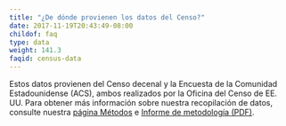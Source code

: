 ```yaml
---
title: "¿De dónde provienen los datos del Censo?"
date: 2017-11-19T20:43:49-08:00
childof: faq
type: data
weight: 141.3
faqid: census-data
---
```

Estos datos provienen del Censo decenal y la Encuesta de la Comunidad Estadounidense (ACS), ambos realizados por la Oficina del Censo de EE. UU. Para obtener más información sobre nuestra recopilación de datos, consulte nuestra [página Métodos](/methods) e <a href="/docs/Eviction Lab -Methodology Report v.1.0.0.pdf" target="_blank">Informe de metodología (PDF)</a>.